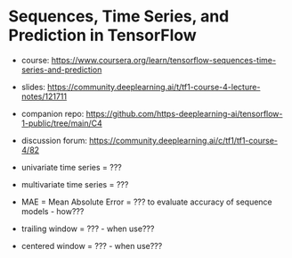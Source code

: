 # Sequences, Time Series, and Prediction in TensorFlow

- course: https://www.coursera.org/learn/tensorflow-sequences-time-series-and-prediction

- slides: https://community.deeplearning.ai/t/tf1-course-4-lecture-notes/121711

- companion repo: https://github.com/https-deeplearning-ai/tensorflow-1-public/tree/main/C4

- discussion forum: https://community.deeplearning.ai/c/tf1/tf1-course-4/82

- univariate time series = ???
- multivariate time series = ???

- MAE = Mean Absolute Error = ??? to evaluate accuracy of sequence models - how???

- trailing window = ??? - when use???
- centered window = ??? - when use???
